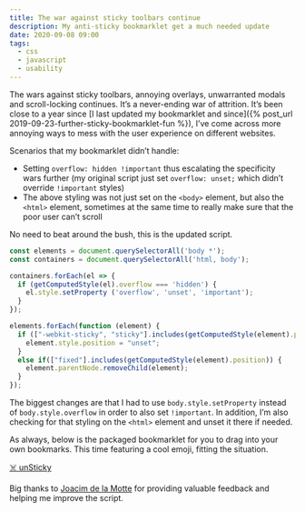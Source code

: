 ```yaml
---
title: The war against sticky toolbars continue
description: My anti-sticky bookmarklet get a much needed update
date: 2020-09-08 09:00
tags:
  - css
  - javascript
  - usability
---
```


The wars against sticky toolbars, annoying overlays, unwarranted modals and scroll-locking continues. It’s a never-ending war of attrition. It’s been close to a year since [I last updated my bookmarklet and since]({% post_url 2019-09-23-further-sticky-bookmarklet-fun %}), I’ve come across more annoying ways to mess with the user experience on different websites.

Scenarios that my bookmarklet didn’t handle:

* Setting `overflow: hidden !important` thus escalating the specificity wars further (my original script just set `overflow: unset;` which didn’t override `!important` styles)
* The above styling was not just set on the `<body>` element, but also the `<html>` element, sometimes at the same time to really make sure that the poor user can’t scroll

No need to beat around the bush, this is the updated script.

```javascript
const elements = document.querySelectorAll('body *');
const containers = document.querySelectorAll('html, body');

containers.forEach(el => {
  if (getComputedStyle(el).overflow === 'hidden') {
    el.style.setProperty ('overflow', 'unset', 'important');
  }
});

elements.forEach(function (element) {
  if (["-webkit-sticky", "sticky"].includes(getComputedStyle(element).position)) {
    element.style.position = "unset";
  }
  else if(["fixed"].includes(getComputedStyle(element).position)) {
    element.parentNode.removeChild(element);
  }
});
```

The biggest changes are that I had to use `body.style.setProperty` instead of `body.style.overflow` in order to also set `!important`. In addition, I’m also checking for that styling on the `<html>` element and unset it there if needed.

As always, below is the packaged bookmarklet for you to drag into your own bookmarks. This time featuring a cool emoji, fitting the situation.

<a href="javascript:void%20function(){const%20e=document.querySelectorAll(%22body%20*%22),t=document.querySelector(%22body%22);%22hidden%22===getComputedStyle(t).overflow%26%26(t.style.overflow=%22unset%22),e.forEach(function(e){[%22-webkit-sticky%22,%22sticky%22].includes(getComputedStyle(e).position)%3Fe.style.position=%22unset%22:[%22fixed%22].includes(getComputedStyle(e).position)%26%26e.parentNode.removeChild(e)})}();" class="bookmarklet">☠️ unSticky</a>

Big thanks to [Joacim de la Motte](https://joacimlowgren.com/) for providing valuable feedback and helping me improve the script.
